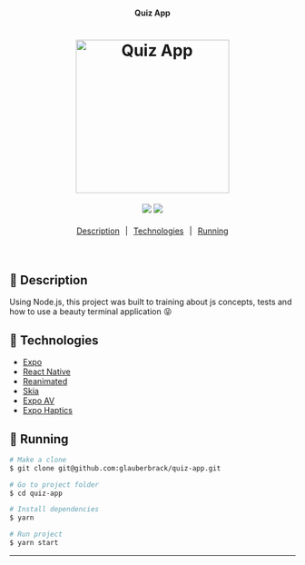 

<h4 align="center">
  Quiz App
</h4>

<h1 align="center">
    <img alt="Quiz App" title="#quiz-app" src=".github/application.gif" width="270px" />
</h1>

<div align="center">
  <img src="https://img.shields.io/static/v1?label=React Native&message=0.70.5&color=61DAFB&logo=react" />
   <img src="https://img.shields.io/static/v1?label=Expo&message=47.0.12&color=000020&logo=expo" />
</div>

<p align="center" style="width: 100%; display: flex; flex-direction: row; justify-content: center; margin: 20px 0;">
  <a href="#rocket-techs" style="margin: 0 10px">Description</a> |
  <a href="#rocket-techs" style="margin: 0 10px">Technologies</a> |
  <a href="#notebook-running"style="margin: 0 10px">Running</a>
</p>
<br>

## :book: Description
Using Node.js, this project was built to training about js concepts, tests and how to use a beauty terminal application 😝

## :rocket: Technologies

- [Expo](https://docs.expo.dev/)
- [React Native](https://reactnative.dev/)
- [Reanimated](https://docs.swmansion.com/react-native-reanimated/)
- [Skia](https://shopify.github.io/react-native-skia/)
- [Expo AV](https://docs.expo.dev/versions/latest/sdk/av/#configuration-in-appjsonappconfigjs)
- [Expo Haptics](https://docs.expo.dev/versions/latest/sdk/haptics/)

## :notebook: Running

```bash
# Make a clone
$ git clone git@github.com:glauberbrack/quiz-app.git

# Go to project folder
$ cd quiz-app

# Install dependencies
$ yarn

# Run project
$ yarn start
```

---